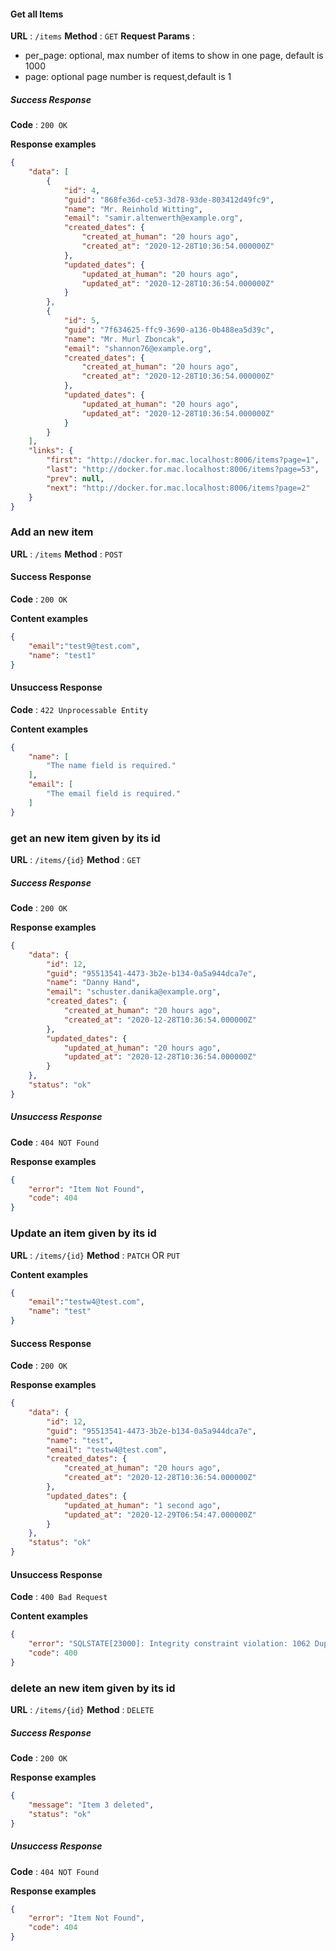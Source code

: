 
#### Get all Items

**URL** : `/items`
**Method** : `GET`
**Request Params** : 
* per_page: optional, max number of items to show in one page, default is 1000
* page: optional page number is request,default is 1
##### Success Response
**Code** : `200 OK`

**Response examples**

```json
{
    "data": [
        {
            "id": 4,
            "guid": "868fe36d-ce53-3d78-93de-803412d49fc9",
            "name": "Mr. Reinhold Witting",
            "email": "samir.altenwerth@example.org",
            "created_dates": {
                "created_at_human": "20 hours ago",
                "created_at": "2020-12-28T10:36:54.000000Z"
            },
            "updated_dates": {
                "updated_at_human": "20 hours ago",
                "updated_at": "2020-12-28T10:36:54.000000Z"
            }
        },
        {
            "id": 5,
            "guid": "7f634625-ffc9-3690-a136-0b488ea5d39c",
            "name": "Mr. Murl Zboncak",
            "email": "shannon76@example.org",
            "created_dates": {
                "created_at_human": "20 hours ago",
                "created_at": "2020-12-28T10:36:54.000000Z"
            },
            "updated_dates": {
                "updated_at_human": "20 hours ago",
                "updated_at": "2020-12-28T10:36:54.000000Z"
            }
        }
    ],
    "links": {
        "first": "http://docker.for.mac.localhost:8006/items?page=1",
        "last": "http://docker.for.mac.localhost:8006/items?page=53",
        "prev": null,
        "next": "http://docker.for.mac.localhost:8006/items?page=2"
    }
}
```

### Add an new item
**URL** : `/items`
**Method** : `POST`
#### Success Response
**Code** : `200 OK`

**Content examples**
```json
{
    "email":"test9@test.com",
    "name": "test1"
}
```

#### Unsuccess Response
**Code** : `422 Unprocessable Entity`

**Content examples**
```json
{
    "name": [
        "The name field is required."
    ],
    "email": [
        "The email field is required."
    ]
}
```


### get an new item given by its id
**URL** : `/items/{id}`
**Method** : `GET`

##### Success Response
**Code** : `200 OK`

**Response examples**
```json
{
    "data": {
        "id": 12,
        "guid": "95513541-4473-3b2e-b134-0a5a944dca7e",
        "name": "Danny Hand",
        "email": "schuster.danika@example.org",
        "created_dates": {
            "created_at_human": "20 hours ago",
            "created_at": "2020-12-28T10:36:54.000000Z"
        },
        "updated_dates": {
            "updated_at_human": "20 hours ago",
            "updated_at": "2020-12-28T10:36:54.000000Z"
        }
    },
    "status": "ok"
}
```


##### Unsuccess Response
**Code** : `404 NOT Found`

**Response examples**
```json
{
    "error": "Item Not Found",
    "code": 404
}
```

### Update an item given by its id 
**URL** : `/items/{id}`
**Method** : `PATCH` OR `PUT`

**Content examples**
```json
{
    "email":"testw4@test.com",
    "name": "test"
}
```

#### Success Response
**Code** : `200 OK`

**Response examples**
```json
{
    "data": {
        "id": 12,
        "guid": "95513541-4473-3b2e-b134-0a5a944dca7e",
        "name": "test",
        "email": "testw4@test.com",
        "created_dates": {
            "created_at_human": "20 hours ago",
            "created_at": "2020-12-28T10:36:54.000000Z"
        },
        "updated_dates": {
            "updated_at_human": "1 second ago",
            "updated_at": "2020-12-29T06:54:47.000000Z"
        }
    },
    "status": "ok"
}
```
#### Unsuccess Response
**Code** : `400 Bad Request`

**Content examples**
```json
{
    "error": "SQLSTATE[23000]: Integrity constraint violation: 1062 Duplicate entry 'test9@test.com' for key 'items.items_email_unique' (SQL: update `items` set `email` = test9@test.com, `items`.`updated_at` = 2020-12-29 06:56:55 where `id` = 12)",
    "code": 400
}
```

### delete an new item given by its id
**URL** : `/items/{id}`
**Method** : `DELETE`

##### Success Response
**Code** : `200 OK`

**Response examples**
```json
{
    "message": "Item 3 deleted",
    "status": "ok"
}
```


##### Unsuccess Response
**Code** : `404 NOT Found`

**Response examples**
```json
{
    "error": "Item Not Found",
    "code": 404
}
```